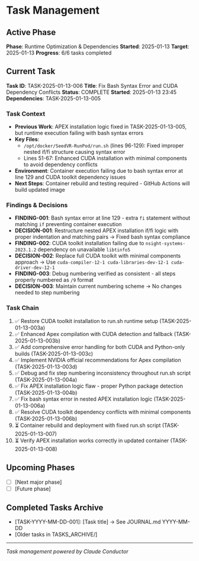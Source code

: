 # Task Management

## Active Phase
**Phase**: Runtime Optimization & Dependencies
**Started**: 2025-01-13
**Target**: 2025-01-13
**Progress**: 6/6 tasks completed

## Current Task
**Task ID**: TASK-2025-01-13-006
**Title**: Fix Bash Syntax Error and CUDA Dependency Conflicts
**Status**: COMPLETE
**Started**: 2025-01-13 23:45
**Dependencies**: TASK-2025-01-13-005

### Task Context
<!-- Critical information needed to resume this task -->
- **Previous Work**: APEX installation logic fixed in TASK-2025-01-13-005, but runtime execution failing with bash syntax errors
- **Key Files**: 
  - `/opt/docker/SeedVR-RunPod/run.sh` (lines 96-129): Fixed improper nested if/fi structure causing syntax error
  - Lines 51-67: Enhanced CUDA installation with minimal components to avoid dependency conflicts
- **Environment**: Container execution failing due to bash syntax error at line 129 and CUDA toolkit dependency issues
- **Next Steps**: Container rebuild and testing required - GitHub Actions will build updated image

### Findings & Decisions
- **FINDING-001**: Bash syntax error at line 129 - extra `fi` statement without matching `if` preventing container execution
- **DECISION-001**: Restructure nested APEX installation if/fi logic with proper indentation and matching pairs → Fixed bash syntax compliance
- **FINDING-002**: CUDA toolkit installation failing due to `nsight-systems-2023.1.2` dependency on unavailable `libtinfo5`
- **DECISION-002**: Replace full CUDA toolkit with minimal components approach → Use `cuda-compiler-12-1 cuda-libraries-dev-12-1 cuda-driver-dev-12-1`
- **FINDING-003**: Debug numbering verified as consistent - all steps properly numbered as `/9` format
- **DECISION-003**: Maintain current numbering scheme → No changes needed to step numbering

### Task Chain
1. ✅ Restore CUDA toolkit installation to run.sh runtime setup (TASK-2025-01-13-003a)
2. ✅ Enhanced Apex compilation with CUDA detection and fallback (TASK-2025-01-13-003b)
3. ✅ Add comprehensive error handling for both CUDA and Python-only builds (TASK-2025-01-13-003c)
4. ✅ Implement NVIDIA official recommendations for Apex compilation (TASK-2025-01-13-003d)
5. ✅ Debug and fix step numbering inconsistency throughout run.sh script (TASK-2025-01-13-004a)
6. ✅ Fix APEX installation logic flaw - proper Python package detection (TASK-2025-01-13-004b)
7. ✅ Fix bash syntax error in nested APEX installation logic (TASK-2025-01-13-006a)
8. ✅ Resolve CUDA toolkit dependency conflicts with minimal components (TASK-2025-01-13-006b)
9. ⏳ Container rebuild and deployment with fixed run.sh script (TASK-2025-01-13-007)
10. ⏳ Verify APEX installation works correctly in updated container (TASK-2025-01-13-008)

## Upcoming Phases
<!-- Future work not yet started -->
- [ ] [Next major phase]
- [ ] [Future phase]

## Completed Tasks Archive
<!-- Recent completions for quick reference -->
- [TASK-YYYY-MM-DD-001]: [Task title] → See JOURNAL.md YYYY-MM-DD
- [Older tasks in TASKS_ARCHIVE/]

---
*Task management powered by Claude Conductor*